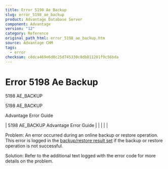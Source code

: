 ```yaml
---
title: Error 5198 Ae Backup
slug: error_5198_ae_backup
product: Advantage Database Server
component: Advantage
version: "12"
category: Reference
original_path_html: error_5198_ae_backup.htm
source: Advantage CHM
tags:
  - error
checksum: c8dca469e6d8c25d745330c8db811201f9c56bda
---
```


# Error 5198 Ae Backup

5198 AE\_BACKUP

5198 AE\_BACKUP

Advantage Error Guide

| 5198 AE\_BACKUP  Advantage Error Guide |  |  |  |  |

Problem: An error occurred during an online backup or restore operation. This error is logged in the [backup/restore result set](master_backup_and_restore_canned_procedure_result_sets.md) if the backup or restore operation is not successful.

Solution: Refer to the additional text logged with the error code for more details on the problem.
